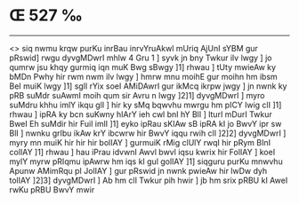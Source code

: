 # Œ 527 ‰
---
<> siq nwmu krqw purKu inrBau
inrvYruAkwl mUriq AjUnI sYBM gur pRswid]
rwgu dyvgMDwrI mhlw 4 Gru 1 ]
syvk jn bny Twkur ilv lwgy ] jo qumrw jsu khqy gurmiq iqn muK Bwg
sBwgy ]1] rhwau ] tUty mwieAw ky bMDn Pwhy hir rwm nwm ilv lwgy ]
hmrw mnu moihE gur moihn hm ibsm BeI muiK lwgy ]1] sglI rYix soeI
AMiDAwrI gur ikMcq ikrpw jwgy ] jn nwnk ky pRB suMdr suAwmI moih qum
sir Avru n lwgy ]2]1] dyvgMDwrI ] myro suMdru khhu imlY ikqu glI ]
hir ky sMq bqwvhu mwrgu hm pICY lwig clI ]1] rhwau ] ipRA ky bcn
suKwny hIArY ieh cwl bnI hY BlI ] lturI mDurI Twkur BweI Eh suMdir
hir Fuil imlI ]1] eyko ipRau sKIAw sB ipRA kI jo BwvY ipr sw BlI ]
nwnku grIbu ikAw krY ibcwrw hir BwvY iqqu rwih clI ]2]2] dyvgMDwrI
] myry mn muiK hir hir hir bolIAY ] gurmuiK rMig clUlY rwqI hir pRym
BInI colIAY ]1] rhwau ] hau iPrau idvwnI Awvl bwvl iqsu kwrix hir
FolIAY ] koeI mylY myrw pRIqmu ipAwrw hm iqs kI gul golIAY ]1] siqguru
purKu mnwvhu Apunw AMimRqu pI JolIAY ] gur pRswid jn nwnk pwieAw hir
lwDw dyh tolIAY ]2]3] dyvgMDwrI ] Ab hm clI Twkur pih hwir ] jb
hm srix pRBU kI AweI rwKu pRBU BwvY mwir
####
